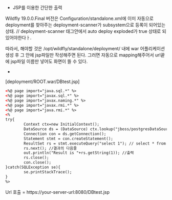 * JSP를 이용한 간단한 출력

Wildfly 19.0.0.Final 버전은 Configuration/standalone.xml에 이미 자동으로 deployment를 찾아주는 deployment-scanner가 subsystem으로 등록이 되어있는 상태.
// deployment-scanner 태그안에서 auto deploy exploded가 true 상태로 되있어야한다ㅏ.

따라서, 해야할 것은 /opt/wildfly/standalone/deployment/ 내에 war 어플리케이션 생성 후 그 안에 jsp파일만 작성해주면 된다. 그러면 자동으로 mapping해주어서 url끝에 jsp파일 이름만 넣어도 화면이 뜰 수 있다.

* 


[deployment/ROOT.war/DBtest.jsp]
```html
<%@ page import="java.sql.*" %>
<%@ page import="javax.sql.*" %>
<%@ page import="javax.naming.*" %>
<%@ page import="javax.rmi.*" %>
<%@ page import="java.rmi.*" %>
<%
try{
        Context ctx=new InitialContext();
        DataSource ds = (DataSource) ctx.lookup("jboss/postgresDataSource");  // 여기서 각자 설정한 postgresql datasource 경로를 정확히 적어줘야한다.
        Connection con = ds.getConnection();
        Statement stmt = con.createStatement();
        ResultSet rs = stmt.executeQuery("select 1"); // select * from table_name으로 테스트해보는걸 추천.
        rs.next(); //결과의 다음줄
        out.println("Result is "+rs.getString(1)); //출력
        rs.close();
        con.close();
}catch(SQLException se){
        se.printStackTrace();
}
%>
```

Url 호출 = https://your-server-url:8080/DBtest.jsp

